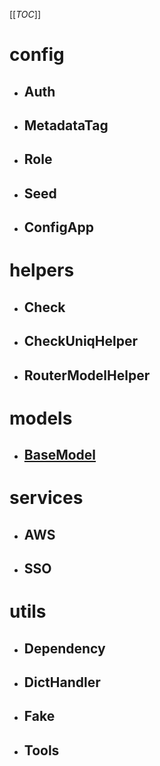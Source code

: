 [[_TOC_]]

# config
- ## Auth
- ## MetadataTag
- ## Role
- ## Seed
- ## ConfigApp

# helpers
- ## Check
- ## CheckUniqHelper
- ## RouterModelHelper

# models
- ## [BaseModel](documentation/base_model_class.md)

# services
- ## AWS
- ## SSO

# utils
- ## Dependency
- ## DictHandler
- ## Fake
- ## Tools
